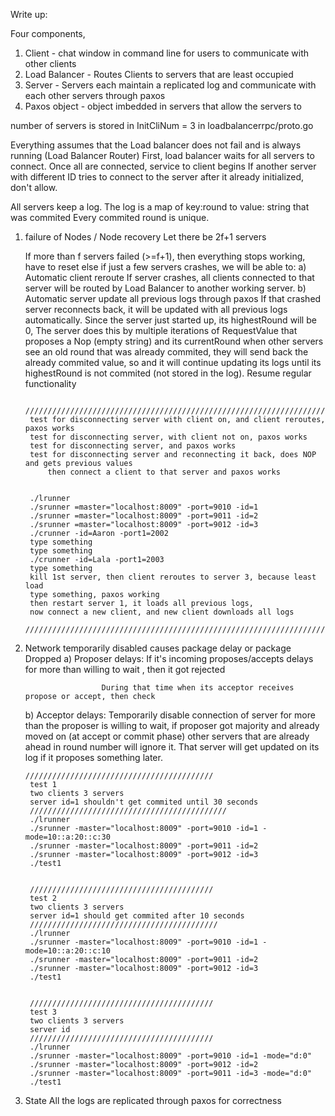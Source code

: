 Write up:

Four components,
1. Client - chat window in command line for users to communicate with other clients
2. Load Balancer - Routes Clients to servers that are least occupied
3. Server - Servers each maintain a replicated log and communicate with each other servers through paxos
4. Paxos object - object imbedded in servers that allow the servers to 


number of servers is stored in InitCliNum = 3 in loadbalancerrpc/proto.go

Everything assumes that the Load balancer does not fail and is always running (Load Balancer Router)
First, load balancer waits for all servers to connect. Once all are connected, service to client begins
If another server with different ID tries to connect to the server after it already initialized, don't allow.

All servers keep a log. The log is a map of key:round to value: string that was commited
Every commited round is unique.

1. failure of Nodes / Node recovery
	Let there be 2f+1 servers

	If more than f servers failed (>=f+1), then everything stops working, have to reset
	else if just a few servers crashes, we will be able to:
		a) Automatic client reroute
			  If server crashes, all clients connected to that server will be routed by Load Balancer to another working server.
		b) Automatic server update all previous logs through paxos
			  If that crashed server reconnects back, it will be updated with all previous logs automatically.
				Since the server just started up, its highestRound will be 0,
				The server does this by multiple iterations of RequestValue that proposes a Nop (empty string) and its currentRound
				when other servers see an old round that was already commited, they will send back the already commited value, so
				and it will continue updating its logs until its highestRound is not commited (not stored in the log).
		Resume regular functionality

		/////////////////////////////////////////////////////////////////////////////////
		test for disconnecting server with client on, and client reroutes, paxos works
		test for disconnecting server, with client not on, paxos works
		test for disconnecting server, and paxos works
		test for disconnecting server and reconnecting it back, does NOP and gets previous values
			then connect a client to that server and paxos works


		./lrunner
		./srunner =master="localhost:8009" -port=9010 -id=1
		./srunner =master="localhost:8009" -port=9011 -id=2
		./srunner =master="localhost:8009" -port=9012 -id=3
		./crunner -id=Aaron -port1=2002
		type something 
		type something
		./crunner -id=Lala -port1=2003
		type something
		kill 1st server, then client reroutes to server 3, because least load
		type something, paxos working
		then restart server 1, it loads all previous logs,
		now connect a new client, and new client downloads all logs
		/////////////////////////////////////////////////////////////////////////////////







2. Network temporarily disabled causes package delay or package Dropped
	a) Proposer delays: 
						If it's incoming proposes/accepts delays for more than willing to wait , then it got rejected
						
						During that time when its acceptor receives propose or accept, then check

	b) Acceptor delays: Temporarily disable connection of server for more than the proposer is willing to wait, if proposer got majority and already moved on (at accept or commit phase)
	   other servers that are already ahead in round number will ignore it. That server will get updated on its log if it proposes something later.


	   //////////////////////////////////////////
		test 1
		two clients 3 servers
		server id=1 shouldn't get commited until 30 seconds
		////////////////////////////////////////////
		./lrunner
		./srunner -master="localhost:8009" -port=9010 -id=1 -mode=10::a:20::c:30
		./srunner -master="localhost:8009" -port=9011 -id=2
		./srunner -master="localhost:8009" -port=9012 -id=3
		./test1


		/////////////////////////////////////////
		test 2
		two clients 3 servers
		server id=1 should get commited after 10 seconds
		//////////////////////////////////////////
		./lrunner
		./srunner -master="localhost:8009" -port=9010 -id=1 -mode=10::a:20::c:10
		./srunner -master="localhost:8009" -port=9011 -id=2
		./srunner -master="localhost:8009" -port=9012 -id=3
		./test1


		/////////////////////////////////////////
		test 3
		two clients 3 servers
		server id
		/////////////////////////////////////////
		./lrunner
		./srunner -master="localhost:8009" -port=9010 -id=1 -mode="d:0"
		./srunner -master="localhost:8009" -port=9012 -id=2
		./srunner -master="localhost:8009" -port=9011 -id=3 -mode="d:0"
		./test1




3. State 
	All the logs are replicated through paxos for correctness










